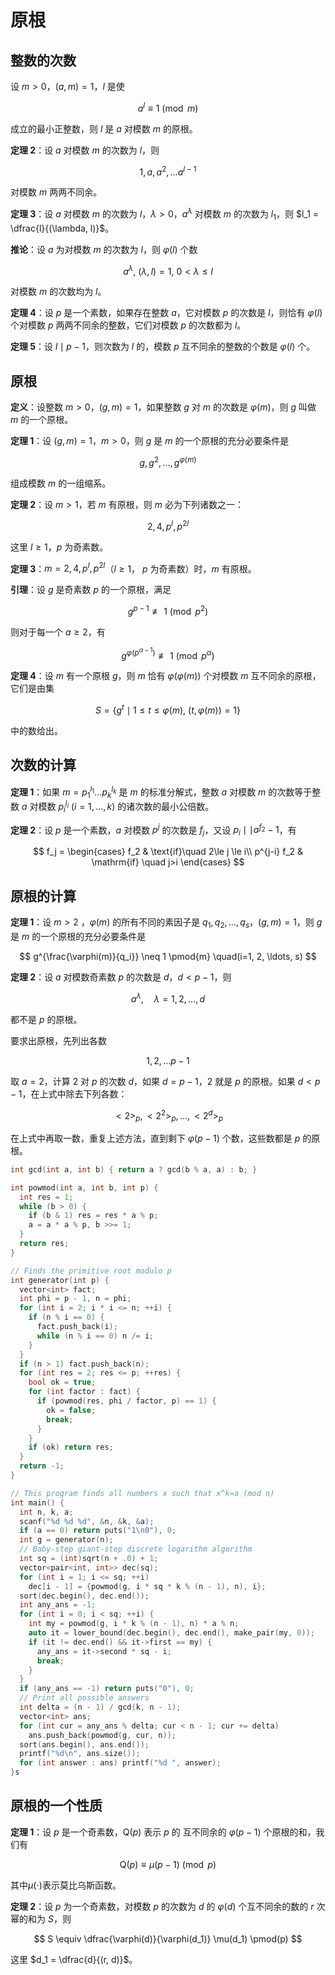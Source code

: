 # 原根

## 整数的次数

设 $m>0$，$(a, m) = 1$，$l$ 是使

$$
a^l \equiv 1 \pmod m
$$

成立的最小正整数，则 $l$ 是 $a$ 对模数 $m$ 的原根。

**定理 2**：设 $a$ 对模数 $m$ 的次数为 $l$，则

$$
1, a, a^2, \ldots a^{l-1}
$$

对模数 $m$ 两两不同余。

**定理 3**：设 $a$ 对模数 $m$ 的次数为 $l$，$\lambda > 0$，$a^\lambda$ 对模数 $m$ 的次数为 $l_1$，则 $l_1 = \dfrac{l}{(\lambda, l)}$。

**推论**：设 $a$ 为对模数 $m$ 的次数为 $l$，则 $\varphi(l)$ 个数

$$
a^\lambda,\ (\lambda, l)=1,\ 0 < \lambda \le l
$$

对模数 $m$ 的次数均为 $l$。

**定理 4**：设 $p$ 是一个素数，如果存在整数 $a$，它对模数 $p$ 的次数是 $l$，则恰有 $\varphi(l)$ 个对模数 $p$ 两两不同余的整数，它们对模数 $p$ 的次数都为 $l$。

**定理 5**：设 $l \mid p -1$，则次数为 $l$ 的，模数 $p$ 互不同余的整数的个数是 $\varphi(l)$ 个。

## 原根

**定义**：设整数 $m>0$，$(g, m) = 1$，如果整数 $g$ 对 $m$ 的次数是 $\varphi(m)$，则 $g$ 叫做 $m$ 的一个原根。

**定理 1**：设 $(g, m) = 1$，$m>0$，则 $g$ 是 $m$ 的一个原根的充分必要条件是

$$
g, g^2, \ldots, g^{\varphi(m)}
$$

组成模数 $m$ 的一组缩系。

**定理 2**：设 $m > 1$，若 $m$ 有原根，则 $m$ 必为下列诸数之一：

$$
2, 4, p^l, p^{2l}
$$

这里 $l \ge 1$，$p$ 为奇素数。

**定理 3**：$m = 2, 4, p^l, p^{2l}$（$l\ge 1$， $p$ 为奇素数）时，$m$ 有原根。

**引理**：设 $g$ 是奇素数 $p$ 的一个原根，满足

$$
g^{p-1} \not\equiv 1 \pmod{p^2}
$$

则对于每一个 $a \ge 2$，有

$$
g^{\varphi(p^{\alpha-1})} \not\equiv 1 \pmod{p^\alpha}
$$

**定理 4**：设 $m$ 有一个原根 $g$，则 $m$ 恰有 $\varphi(\varphi(m))$ 个对模数 $m$ 互不同余的原根，它们是由集

$$
S = \{ g^t \mid 1 \le t \le \varphi(m),\ (t, \varphi(m)) = 1\}
$$

中的数给出。

## 次数的计算

**定理 1**：如果 $m = p_1^{l_1}\ldots p_k^{l_k}$ 是 $m$ 的标准分解式，整数 $a$ 对模数 $m$ 的次数等于整数 $a$ 对模数 $p_i^{l_i}\ (i=1, \ldots, k)$ 的诸次数的最小公倍数。

**定理 2**：设 $p$ 是一个素数，$a$ 对模数 $p^j$ 的次数是 $f_j$，又设 $p_i \mid\mid a^{f_2} - 1$，有

$$
f_j = \begin{cases}
f_2 & \text{if}\quad 2\le j \le i\\
p^{j-i} f_2 & \mathrm{if} \quad j>i
\end{cases}
$$

## 原根的计算

**定理 1**：设 $m>2$ ，$\varphi(m)$ 的所有不同的素因子是 $q_1, q_2, \ldots, q_s$，$(g, m) = 1$，则 $g$ 是 $m$ 的一个原根的充分必要条件是

$$
g^{\frac{\varphi(m)}{q_i}} \neq 1 \pmod{m} \quad(i=1, 2, \ldots, s)
$$

**定理 2**：设 $a$ 对模数奇素数 $p$ 的次数是 $d$，$d<p-1$，则

$$
a^\lambda, \quad \lambda=1,2,\ldots,d
$$

都不是 $p$ 的原根。

要求出原根，先列出各数

$$
1,2,\ldots p-1
$$

取 $a=2$，计算 $2$ 对 $p$ 的次数 $d$，如果 $d = p-1$，$2$ 就是 $p$ 的原根。如果 $d < p-1$，在上式中除去下列各数：

$$
<2>_p, <2^2>_p, \ldots, <2^d>_p
$$

在上式中再取一数，重复上述方法，直到剩下 $\varphi(p-1)$ 个数，这些数都是 $p$ 的原根。

```cpp
int gcd(int a, int b) { return a ? gcd(b % a, a) : b; }

int powmod(int a, int b, int p) {
  int res = 1;
  while (b > 0) {
    if (b & 1) res = res * a % p;
    a = a * a % p, b >>= 1;
  }
  return res;
}

// Finds the primitive root modulo p
int generator(int p) {
  vector<int> fact;
  int phi = p - 1, n = phi;
  for (int i = 2; i * i <= n; ++i) {
    if (n % i == 0) {
      fact.push_back(i);
      while (n % i == 0) n /= i;
    }
  }
  if (n > 1) fact.push_back(n);
  for (int res = 2; res <= p; ++res) {
    bool ok = true;
    for (int factor : fact) {
      if (powmod(res, phi / factor, p) == 1) {
        ok = false;
        break;
      }
    }
    if (ok) return res;
  }
  return -1;
}

// This program finds all numbers x such that x^k=a (mod n)
int main() {
  int n, k, a;
  scanf("%d %d %d", &n, &k, &a);
  if (a == 0) return puts("1\n0"), 0;
  int g = generator(n);
  // Baby-step giant-step discrete logarithm algorithm
  int sq = (int)sqrt(n + .0) + 1;
  vector<pair<int, int>> dec(sq);
  for (int i = 1; i <= sq; ++i)
    dec[i - 1] = {powmod(g, i * sq * k % (n - 1), n), i};
  sort(dec.begin(), dec.end());
  int any_ans = -1;
  for (int i = 0; i < sq; ++i) {
    int my = powmod(g, i * k % (n - 1), n) * a % n;
    auto it = lower_bound(dec.begin(), dec.end(), make_pair(my, 0));
    if (it != dec.end() && it->first == my) {
      any_ans = it->second * sq - i;
      break;
    }
  }
  if (any_ans == -1) return puts("0"), 0;
  // Print all possible answers
  int delta = (n - 1) / gcd(k, n - 1);
  vector<int> ans;
  for (int cur = any_ans % delta; cur < n - 1; cur += delta)
    ans.push_back(powmod(g, cur, n));
  sort(ans.begin(), ans.end());
  printf("%d\n", ans.size());
  for (int answer : ans) printf("%d ", answer);
}s
```

## 原根的一个性质

**定理 1**：设 $p$ 是一个奇素数，$\mathrm Q(p)$ 表示 $p$ 的 互不同余的 $\varphi(p-1)$ 个原根的和，我们有

$$
\mathrm{Q}(p) \equiv \mu(p-1) \pmod{p}
$$

其中$\mu(\cdot)$表示莫比乌斯函数。

**定理 2**：设 $p$ 为一个奇素数，对模数 $p$ 的次数为 $d$ 的 $\varphi(d)$ 个互不同余的数的 $r$ 次幂的和为 $S$，则

$$
S \equiv \dfrac{\varphi(d)}{\varphi(d_1)} \mu(d_1) \pmod(p)
$$

这里 $d_1 = \dfrac{d}{(r, d)}$。
